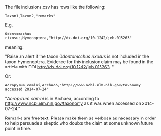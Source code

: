 The file inclusions.csv has rows like the following:

    Taxon1,Taxon2,"remarks"

E.g.

    Odontomachus rixosus,Hymenoptera,"http://dx.doi.org/10.1242/jeb.015263"

meaning:

"Raise an alert if the taxon _Odontomachus rixosus_ is not included in
the taxon Hymenoptera.  Evidence for this inclusion claim may be found
in the article with DOI http://dx.doi.org/10.1242/jeb.015263 ."

Or:

    Aeropyrum camini,Archaea,"http://www.ncbi.nlm.nih.gov/taxonomy accessed 2014-07-24"

"_Aeropyrum camini_ is in Archaea, according to
http://www.ncbi.nlm.nih.gov/taxonomy as it was when accessed on
2014-07-24."

Remarks are free text.  Please make them as verbose as necessary in
order to help persuade a skeptic who doubts the claim at some unknown
future point in time.
